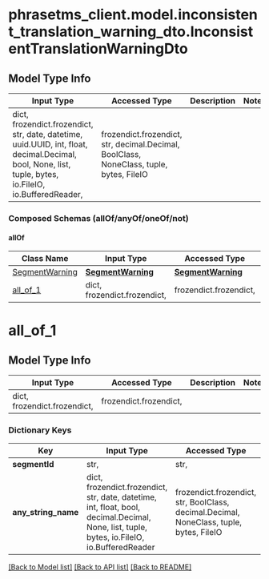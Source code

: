 # phrasetms_client.model.inconsistent_translation_warning_dto.InconsistentTranslationWarningDto

## Model Type Info

| Input Type                                                                                                                                              | Accessed Type                                                                           | Description | Notes |
| ------------------------------------------------------------------------------------------------------------------------------------------------------- | --------------------------------------------------------------------------------------- | ----------- | ----- |
| dict, frozendict.frozendict, str, date, datetime, uuid.UUID, int, float, decimal.Decimal, bool, None, list, tuple, bytes, io.FileIO, io.BufferedReader, | frozendict.frozendict, str, decimal.Decimal, BoolClass, NoneClass, tuple, bytes, FileIO |             |

### Composed Schemas (allOf/anyOf/oneOf/not)

#### allOf

| Class Name                          | Input Type                              | Accessed Type                           | Description | Notes |
| ----------------------------------- | --------------------------------------- | --------------------------------------- | ----------- | ----- |
| [SegmentWarning](SegmentWarning.md) | [**SegmentWarning**](SegmentWarning.md) | [**SegmentWarning**](SegmentWarning.md) |             |
| [all_of_1](#all_of_1)               | dict, frozendict.frozendict,            | frozendict.frozendict,                  |             |

# all_of_1

## Model Type Info

| Input Type                   | Accessed Type          | Description | Notes |
| ---------------------------- | ---------------------- | ----------- | ----- |
| dict, frozendict.frozendict, | frozendict.frozendict, |             |

### Dictionary Keys

| Key                 | Input Type                                                                                                                                  | Accessed Type                                                                           | Description                                                        | Notes      |
| ------------------- | ------------------------------------------------------------------------------------------------------------------------------------------- | --------------------------------------------------------------------------------------- | ------------------------------------------------------------------ | ---------- |
| **segmentId**       | str,                                                                                                                                        | str,                                                                                    |                                                                    | [optional] |
| **any_string_name** | dict, frozendict.frozendict, str, date, datetime, int, float, bool, decimal.Decimal, None, list, tuple, bytes, io.FileIO, io.BufferedReader | frozendict.frozendict, str, BoolClass, decimal.Decimal, NoneClass, tuple, bytes, FileIO | any string name can be used but the value must be the correct type | [optional] |

[[Back to Model list]](../../README.md#documentation-for-models) [[Back to API list]](../../README.md#documentation-for-api-endpoints) [[Back to README]](../../README.md)
